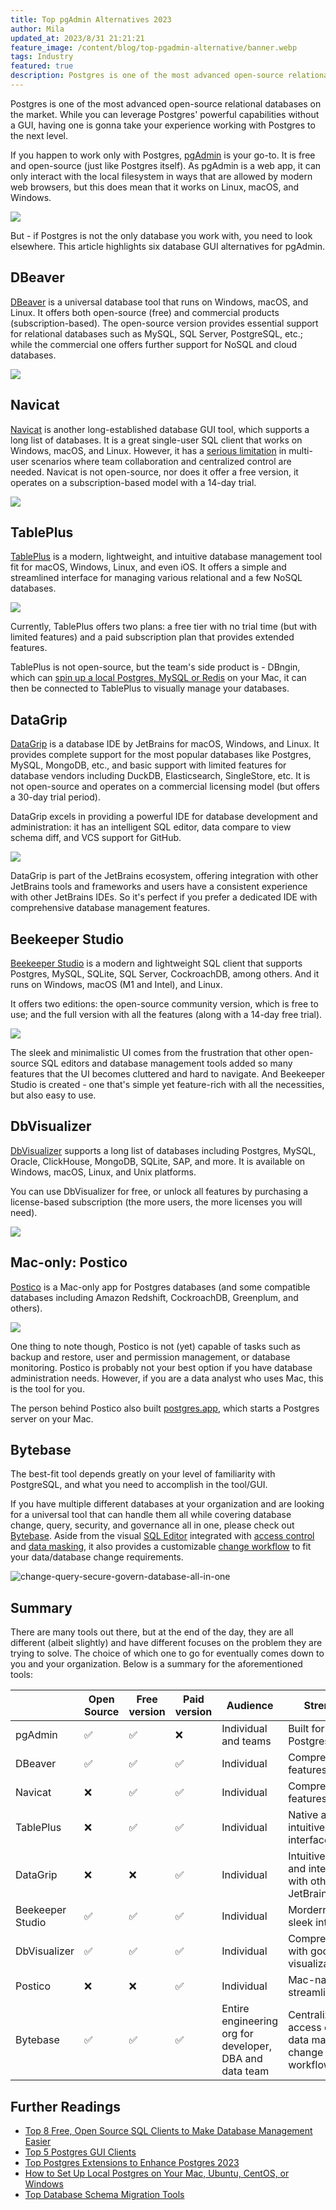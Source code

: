 ```yaml
---
title: Top pgAdmin Alternatives 2023
author: Mila
updated_at: 2023/8/31 21:21:21
feature_image: /content/blog/top-pgadmin-alternative/banner.webp
tags: Industry
featured: true
description: Postgres is one of the most advanced open-source relational databases, while you can leverage Postgres' capabilities without a GUI, having one can take your experience working with Postgres to the next level.
---
```


Postgres is one of the most advanced open-source relational databases on the market. While you can leverage Postgres' powerful capabilities without a GUI, having one is gonna take your experience working with Postgres to the next level.

If you happen to work only with Postgres, [pgAdmin](https://www.pgadmin.org/) is your go-to. It is free and open-source (just like Postgres itself). As pgAdmin is a web app, it can only interact with the local filesystem in ways that are allowed by modern web browsers, but this does mean that it works on Linux, macOS, and Windows.

![](/content/blog/top-pgadmin-alternative/pgadmin.webp)

But - if Postgres is not the only database you work with, you need to look elsewhere. This article highlights six database GUI alternatives for pgAdmin.

## DBeaver

[DBeaver](https://dbeaver.com/) is a universal database tool that runs on Windows, macOS, and Linux. It offers both open-source (free) and commercial products (subscription-based). The open-source version provides essential support for relational databases such as MySQL, SQL Server, PostgreSQL, etc.; while the commercial one offers further support for NoSQL and cloud databases.

![](/content/blog/top-pgadmin-alternative/dbeaver.webp)

## Navicat

[Navicat](https://navicat.com/) is another long-established database GUI tool, which supports a long list of databases. It is a great single-user SQL client that works on Windows, macOS, and Linux. However, it has a [serious limitation](/blog/stop-using-navicat/) in multi-user scenarios where team collaboration and centralized control are needed. Navicat is not open-source, nor does it offer a free version, it operates on a subscription-based model with a 14-day trial.

![](/content/blog/top-pgadmin-alternative/navicat.webp)

## TablePlus

[TablePlus](https://tableplus.com/) is a modern, lightweight, and intuitive database management tool fit for macOS, Windows, Linux, and even iOS. It offers a simple and streamlined interface for managing various relational and a few NoSQL databases.

![](/content/blog/top-pgadmin-alternative/tableplus.webp)

Currently, TablePlus offers two plans: a free tier with no trial time (but with limited features) and a paid subscription plan that provides extended features.

TablePlus is not open-source, but the team's side product is - DBngin, which can [spin up a local Postgres, MySQL or Redis](/blog/free-tools-to-start-local-database-on-mac/) on your Mac, it can then be connected to TablePlus to visually manage your databases.

## DataGrip

[DataGrip](https://www.jetbrains.com/datagrip/) is a database IDE by JetBrains for macOS, Windows, and Linux. It provides complete support for the most popular databases like Postgres, MySQL, MongoDB, etc., and basic support with limited features for database vendors including DuckDB, Elasticsearch, SingleStore, etc. It is not open-source and operates on a commercial licensing model (but offers a 30-day trial period).

DataGrip excels in providing a powerful IDE for database development and administration: it has an intelligent SQL editor, data compare to view schema diff, and VCS support for GitHub.

![](/content/blog/top-pgadmin-alternative/datagrip.webp)

DataGrip is part of the JetBrains ecosystem, offering integration with other JetBrains tools and frameworks and users have a consistent experience with other JetBrains IDEs. So it's perfect if you prefer a dedicated IDE with comprehensive database management features.

## Beekeeper Studio

[Beekeeper Studio](https://www.beekeeperstudio.io/) is a modern and lightweight SQL client that supports Postgres, MySQL, SQLite, SQL Server, CockroachDB, among others. And it runs on Windows, macOS (M1 and Intel), and Linux.

It offers two editions: the open-source community version, which is free to use; and the full version with all the features (along with a 14-day free trial).

![](/content/blog/top-pgadmin-alternative/beekeeper.webp)

The sleek and minimalistic UI comes from the frustration that other open-source SQL editors and database management tools added so many features that the UI becomes cluttered and hard to navigate. And Beekeeper Studio is created - one that's simple yet feature-rich with all the necessities, but also easy to use.

## DbVisualizer

[DbVisualizer](https://www.dbvis.com/) supports a long list of databases including Postgres, MySQL, Oracle, ClickHouse, MongoDB, SQLite, SAP, and more. It is available on Windows, macOS, Linux, and Unix platforms.

You can use DbVisualizer for free, or unlock all features by purchasing a license-based subscription (the more users, the more licenses you will need).

![](/content/blog/top-pgadmin-alternative/dbvis.webp)

## Mac-only: Postico

[Postico](https://eggerapps.at/postico2/) is a Mac-only app for Postgres databases (and some compatible databases including Amazon Redshift, CockroachDB, Greenplum, and others).

![](/content/blog/top-pgadmin-alternative/postico.webp)

One thing to note though, Postico is not (yet) capable of tasks such as backup and restore, user and permission management, or database monitoring. Postico is probably not your best option if you have database administration needs. However, if you are a data analyst who uses Mac, this is the tool for you.

The person behind Postico also built [postgres.app](/blog/free-tools-to-start-local-database-on-mac/), which starts a Postgres server on your Mac.

## Bytebase

The best-fit tool depends greatly on your level of familiarity with PostgreSQL, and what you need to accomplish in the tool/GUI.

If you have multiple different databases at your organization and are looking for a universal tool that can handle them all while covering database change, query, security, and governance all in one, please check out [Bytebase](/). Aside from the visual [SQL Editor](/docs/sql-editor/overview/) integrated with [access control](/docs/security/database-permission/overview/) and [data masking](/docs/security/data-masking/overview/), it also provides a customizable [change workflow](/docs/concepts/database-change-workflow/) to fit your data/database change requirements.

![change-query-secure-govern-database-all-in-one](/images/db-scheme-lg.png)

## Summary

There are many tools out there, but at the end of the day, they are all different (albeit slightly) and have different focuses on the problem they are trying to solve. The choice of which one to go for eventually comes down to you and your organization. Below is a summary for the aforementioned tools:

|                  | Open Source | Free version | Paid version | Audience                                                | Strength                                                         |
| ---------------- | ----------- | ------------ | ------------ | ------------------------------------------------------- | ---------------------------------------------------------------- |
| pgAdmin          | ✅          | ✅           | ❌           | Individual and teams                                    | Built for Postgres                                               |
| DBeaver          | ✅          | ✅           | ✅           | Individual                                              | Comprehensive features                                           |
| Navicat          | ❌          | ✅           | ✅           | Individual                                              | Comprehensive features                                           |
| TablePlus        | ❌          | ✅           | ✅           | Individual                                              | Native and intuitive interface                                   |
| DataGrip         | ❌          | ❌           | ✅           | Individual                                              | Intuitive UX and integraiton with other JetBrains IDEs           |
| Beekeeper Studio | ✅          | ✅           | ✅           | Individual                                              | Mordern and sleek interface                                      |
| DbVisualizer     | ✅          | ✅           | ✅           | Individual                                              | Comprehensive with good visualization                            |
| Postico          | ❌          | ❌           | ✅           | Individual                                              | Mac-native, streamlined UI                                       |
| Bytebase         | ✅          | ✅           | ✅           | Entire engineering org for developer, DBA and data team | Centralized access control, data masking, change review workflow |

## Further Readings

- [Top 8 Free, Open Source SQL Clients to Make Database Management Easier](/blog/top-open-source-sql-clients/)
- [Top 5 Postgres GUI Clients](/blog/top-postgres-gui-client/#the-starlet-tableplus)
- [Top Postgres Extensions to Enhance Postgres 2023](/blog/top-postgres-extension/)
- [How to Set Up Local Postgres on Your Mac, Ubuntu, CentOS, or Windows](/blog/how-to-install-local-postgres-on-mac-ubuntu-centos-windows/)
- [Top Database Schema Migration Tools](/blog/top-database-schema-change-tool-evolution/)
